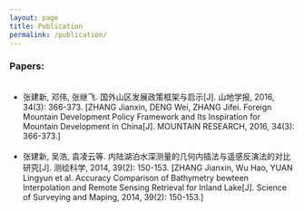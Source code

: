 ```yaml
---
layout: page
title: Publication
permalink: /publication/
---
```


<h3>Papers:</h3>
<ul>
  <li>张建新, 邓伟, 张继飞. 国外山区发展政策框架与启示[J]. 山地学报, 2016, 34(3): 366-373. [ZHANG Jianxin, DENG Wei, ZHANG Jifei. Foreign Mountain Development Policy Framework and Its Inspiration for Mountain Development in China[J]. MOUNTAIN RESEARCH, 2016, 34(3): 366-373.]</li>
  <li>张建新, 吴浩, 袁凌云等. 内陆湖泊水深测量的几何内插法与遥感反演法的对比研究[J]. 测绘科学, 2014, 39(2): 150-153. [ZHANG Jianxin, Wu Hao, YUAN Lingyun et al. Accuracy Comparison of Bathymetry bewteen Interpolation and Remote Sensing Retrieval for Inland Lake[J]. Science of Surveying and Maping, 2014, 39(2): 150-153.]</li>
</ul>
